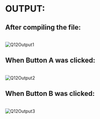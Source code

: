 # OUTPUT:
## After compiling the file:
<br> ![Q12Output1](https://user-images.githubusercontent.com/68191677/126546698-66814430-8c92-4749-bc71-034c00deb27c.png)
<br/>
## When Button A was clicked:
<br> ![Q12Output2](https://user-images.githubusercontent.com/68191677/126546802-4e349c1f-1564-4b07-9af6-2ab7c08f30b1.png)
<br/>
## When Button B was clicked:
<br> ![Q12Output3](https://user-images.githubusercontent.com/68191677/126546843-7734181d-8197-450a-af96-b87a55be934f.png)
<br/>

